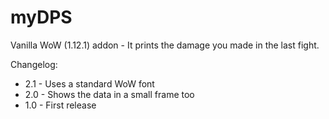 # myDPS

Vanilla WoW (1.12.1) addon - It prints the damage you made in the last fight.

Changelog:
* 2.1 - Uses a standard WoW font
* 2.0 - Shows the data in a small frame too
* 1.0 - First release
